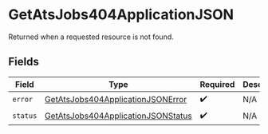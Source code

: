 # GetAtsJobs404ApplicationJSON

Returned when a requested resource is not found.


## Fields

| Field                                                                                               | Type                                                                                                | Required                                                                                            | Description                                                                                         |
| --------------------------------------------------------------------------------------------------- | --------------------------------------------------------------------------------------------------- | --------------------------------------------------------------------------------------------------- | --------------------------------------------------------------------------------------------------- |
| `error`                                                                                             | [GetAtsJobs404ApplicationJSONError](../../models/operations/getatsjobs404applicationjsonerror.md)   | :heavy_check_mark:                                                                                  | N/A                                                                                                 |
| `status`                                                                                            | [GetAtsJobs404ApplicationJSONStatus](../../models/operations/getatsjobs404applicationjsonstatus.md) | :heavy_check_mark:                                                                                  | N/A                                                                                                 |